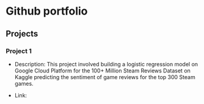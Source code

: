 # Github portfolio

## Projects

### Project 1
- Description: This project involved building a logistic regression model on Google Cloud Platform for the 100+ Million Steam Reviews Dataset on Kaggle predicting the sentiment of game reviews for the top 300 Steam games.
  
- Link: 
